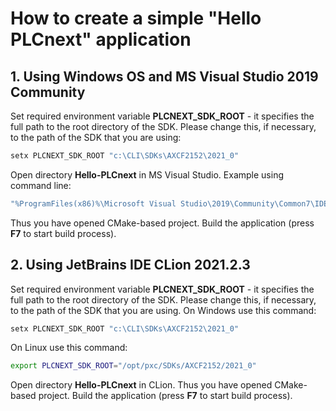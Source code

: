 # How to create a simple "Hello PLCnext" application #

## 1. Using Windows OS and MS Visual Studio 2019 Community ##

Set required environment variable **PLCNEXT_SDK_ROOT** - it specifies the full path to the root directory of the SDK. Please change this, if necessary, to the path of the SDK that you are using:

```sh
setx PLCNEXT_SDK_ROOT "c:\CLI\SDKs\AXCF2152\2021_0"
```

Open directory **Hello-PLCnext** in MS Visual Studio. Example using command line:

```sh
"%ProgramFiles(x86)%\Microsoft Visual Studio\2019\Community\Common7\IDE\devenv.exe" ./Hello-PLCnext
```

Thus you have opened CMake-based project. Build the application (press **F7** to start build process).

## 2. Using JetBrains IDE CLion 2021.2.3 ##

Set required environment variable **PLCNEXT_SDK_ROOT** - it specifies the full path to the root directory of the SDK. Please change this, if necessary, to the path of the SDK that you are using. On Windows use this command:

```sh
setx PLCNEXT_SDK_ROOT "c:\CLI\SDKs\AXCF2152\2021_0"
```

On Linux use this command:

```sh
export PLCNEXT_SDK_ROOT="/opt/pxc/SDKs/AXCF2152/2021_0"
```

Open directory **Hello-PLCnext** in CLion. Thus you have opened CMake-based project. Build the application (press **F7** to start build process).

